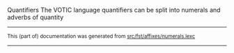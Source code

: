 Quantifiers
The VOTIC language quantifiers can be split into numerals and adverbs of quantity

* * *

<small>This (part of) documentation was generated from [src/fst/affixes/numerals.lexc](https://github.com/giellalt/lang-vot/blob/main/src/fst/affixes/numerals.lexc)</small>

---

